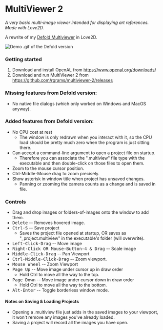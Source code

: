 
# MultiViewer 2
_A very basic multi-image viewer intended for displaying art references. Made with Love2D._

A rewrite of my [Defold Multiviewer](https://github.com/rgrams/multiviewer) in Love2D.

![Demo .gif of the Defold version](demo.gif)

### Getting started

1. Download and install OpenAL from https://www.openal.org/downloads/
2. Download and run MultiViewer 2 from https://github.com/rgrams/multiviewer-2/releases

### Missing features from Defold version:
* No native file dialogs (which only worked on Windows and MacOS anyway).

### Added features from Defold version:
* No CPU cost at rest
	- The window is only redrawn when you interact with it, so the CPU load should be pretty much zero when the program is just sitting there.
* Can accept a command-line argument to open a project file on startup.
	- Therefore you can associate the ".multiview" file type with the executable and then double-click on those files to open them.
* Zoom to the mouse cursor position.
* Ctrl-Middle-Mouse drag to zoom precisely.
* Show asterisk in window title when project has unsaved changes.
	- Panning or zooming the camera counts as a change and is saved in file.

### Controls
* Drag and drop images or folders-of-images onto the window to add them.
* <kbd>Delete</kbd> -- Removes hovered image.
* <kbd>Ctrl-S</kbd> -- Save project
	- Saves the project file opened at startup, OR saves as "_project.multiview" in the executable's folder (will overwrite).
* <kbd>Left-Click-Drag</kbd> -- Move image
* <kbd>Right-Click OR Mouse-Button-4 & Drag</kbd> -- Scale image
* <kbd>Middle-Click-Drag</kbd> -- Pan Viewport
* <kbd>Ctrl-Middle-Click-Drag</kbd> -- Zoom viewport.
* <kbd>Mouse Wheel</kbd> -- Zoom Viewport
* <kbd>Page Up</kbd> -- Move image under cursor up in draw order
	- Hold Ctrl to move all the way to the top.
* <kbd>Page Down</kbd> -- Move image under cursor down in draw order
	- Hold Ctrl to move all the way to the bottom.
* <kbd>Alt-Enter</kbd> -- Toggle borderless window mode.

#### Notes on Saving & Loading Projects
* Opening a .multiview file just adds in the saved images to your viewport, it won't remove any images you've already loaded.
* Saving a project will record all the images you have open.
